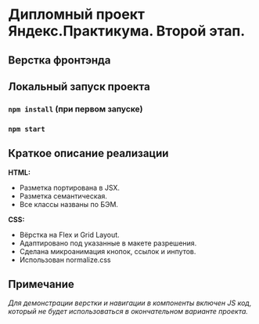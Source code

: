 # Дипломный проект Яндекс.Практикума. Второй этап.
## Верстка фронтэнда


## Локальный запуск проекта
### `npm install` (при первом запуске)
### `npm start`

## Краткое описание реализации
**HTML:**
* Разметка портирована в JSX.
* Разметка семантическая.
* Все классы названы по БЭМ.

**CSS:**
* Вёрстка на Flex и Grid Layout.
* Адаптировано под указанные в макете разрешения.
* Сделана микроанимация кнопок, ссылок и инпутов.
* Использован normalize.сss

## Примечание
_Для демонстрации верстки и навигации в компоненты включен JS код, который не будет использоваться в окончательном варианте проекта._
